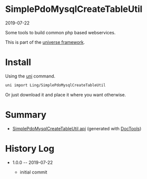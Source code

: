 SimplePdoMysqlCreateTableUtil
===========
2019-07-22



Some tools to build common php based webservices.


This is part of the [universe framework](https://github.com/karayabin/universe-snapshot).


Install
==========
Using the [uni](https://github.com/lingtalfi/universe-naive-importer) command.
```bash
uni import Ling/SimplePdoMysqlCreateTableUtil
```

Or just download it and place it where you want otherwise.






Summary
===========
- [SimplePdoMysqlCreateTableUtil api](https://github.com/lingtalfi/SimplePdoMysqlCreateTableUtil/blob/master/doc/api/Ling/SimplePdoMysqlCreateTableUtil.md) (generated with [DocTools](https://github.com/lingtalfi/DocTools))






History Log
=============

- 1.0.0 -- 2019-07-22

    - initial commit